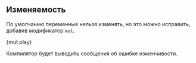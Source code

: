 ## Изменяемость

По умолчанию переменные нельзя изменять, но это можно исправить, добавив модификатор `mut`.

{mut.play}

Компилятор будет выводить сообщения об ошибке изменчивости.
